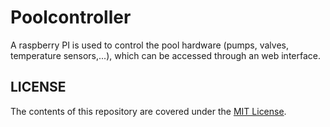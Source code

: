 # Poolcontroller
A raspberry PI is used to control the pool hardware (pumps, valves, temperature sensors,...), which can be accessed through an web interface.

##  LICENSE
The contents of this repository are covered under the [MIT License](./LICENSE).
